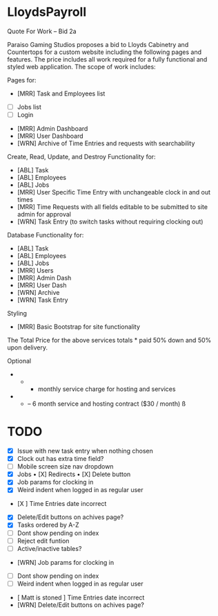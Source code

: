 # LloydsPayroll

Quote For Work – Bid 2a

Paraiso Gaming Studios proposes a bid to Lloyds Cabinetry and Countertops for a custom website including the following pages and features.  The price includes all work required for a fully functional and styled web application.  The scope of work includes:

Pages for:
- [MRR] Task and Employees list
- [ ] Jobs list
- [ ] Login
- [MRR] Admin Dashboard
- [MRR] User Dashboard
- [WRN] Archive of Time Entries and requests with searchability 

Create, Read, Update, and Destroy Functionality for:
- [ABL] Task
- [ABL] Employees
- [ABL] Jobs
- [MRR] User Specific Time Entry with unchangeable clock in and out times
- [MRR] Time Requests with all fields editable to be submitted to site admin for approval
- [WRN] Task Entry (to switch tasks without requiring clocking out)

Database Functionality for:
- [ABL] Task
- [ABL] Employees
- [ABL] Jobs
- [MRR] Users
- [MRR] Admin Dash
- [MRR] User Dash
- [WRN] Archive
- [WRN] Task Entry

Styling
- [MRR] Basic Bootstrap for site functionality

The Total Price for the above services totals * paid 50% down and 50% upon delivery.

Optional
- * - monthly service charge for hosting and services
- * – 6 month service and hosting contract ($30 / month) ß

# TODO
- [X] Issue with new task entry when nothing chosen
- [X] Clock out has extra time field?
- [ ] Mobile screen size nav dropdown
- [X] Jobs
    • [X] Redirects
    • [X] Delete button
- [X] Job params for clocking in
- [X] Weird indent when logged in as regular user
- [X ] Time Entries date incorrect
- [X] Delete/Edit buttons on achives page?
- [X] Tasks ordered by A-Z
- [ ] Dont show pending on index
- [ ] Reject edit funtion
- [ ] Active/inactive tables?
- [WRN] Job params for clocking in
- [ ] Dont show pending on index
- [ ] Weird indent when logged in as regular user
- [ Matt is stoned ] Time Entries date incorrect
- [WRN] Delete/Edit buttons on achives page?
